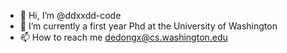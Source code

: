- 👋 Hi, I’m @ddxxdd-code
- 🌱 I’m currently a first year Phd at the University of Washington
- 📫 How to reach me dedongx@cs.washington.edu

<!---
ddxxdd-code/ddxxdd-code is a ✨ special ✨ repository because its `README.md` (this file) appears on your GitHub profile.
You can click the Preview link to take a look at your changes.
--->
